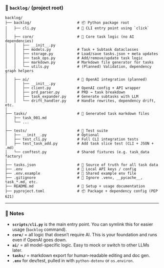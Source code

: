 ### 📁 `backlog/` (project root)
```
backlog/
├── backlog/                     # 📦 Python package root
│   ├── cli.py                   # 🚀 CLI entry point using `click`
│
│   ├── core/                    # 🧱 Core task logic (no AI dependencies)
│   │   ├── __init__.py
│   │   ├── models.py            # Task + Subtask dataclasses
│   │   ├── storage.py           # Load/save tasks.json + meta updates
│   │   ├── task_ops.py          # Add/remove/update task logic
│   │   ├── markdown.py          # Markdown file generator for tasks
│   │   └── utils.py             # (Planned) Validation, dependency graph helpers
│
│   ├── ai/                      # 🤖 OpenAI integration (planned)
│   │   ├── __init__.py
│   │   ├── client.py            # OpenAI config + API wrapper
│   │   ├── prd_parser.py        # PRD → task breakdown
│   │   ├── task_expander.py     # Generate subtasks with LLM
│   │   └── drift_handler.py     # Handle rewrites, dependency drift, etc.
│
├── tasks/                       # 📄 Generated task markdown files
│   ├── task_001.md
│   └── ...
│
├── tests/                       # 🧪 Test suite
│   ├── __init__.py              # Optional
│   ├── test_cli.py              # Full CLI integration tests
│   ├── test_task_add.py         # Add task slice test (CLI + JSON + .md)
│   └── conftest.py              # Shared fixtures (e.g. task_data factory)
│
├── tasks.json                   # 🧠 Source of truth for all task data
├── .env                         # 🔐 Local API keys / config
├── .env.example                 # 🧪 Shared example env file
├── .gitignore                   # 🚫 Ignore .venv, __pycache__, task_*.md, etc.
├── README.md                    # 📘 Setup + usage documentation
├── pyproject.toml               # 📦 Package + dependency config (PEP 621)
```

---

### 📌 Notes

- **`scripts/cli.py`** is the main entry point. You can symlink this for easier usage (`backlog` command).
- **`core/`** = all logic that doesn’t require AI. This is your foundation and runs even if OpenAI goes down.
- **`ai/`** = all model-specific logic. Easy to mock or switch to other LLMs later.
- **`tasks/`** = markdown export for human-readable editing and doc gen.
- **`.env`** for dev/test, pulled in with `python-dotenv` or `os.environ`.